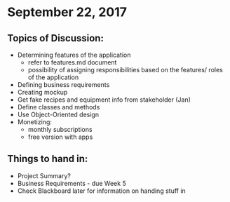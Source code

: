 # September 22, 2017
## Topics of Discussion:
- Determining features of the application
  - refer to features.md document
  - possibility of assigning responsibilities based on the features/ roles of the application
- Defining business requirements
- Creating mockup
- Get fake recipes and equipment info from stakeholder (Jan)
- Define classes and methods
- Use Object-Oriented design
- Monetizing:
  - monthly subscriptions
  - free version with apps

## Things to hand in:
- Project Summary?
- Business Requirements - due Week 5
- Check Blackboard later for information on handing stuff in 